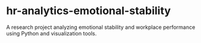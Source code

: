 # hr-analytics-emotional-stability
A research project analyzing emotional stability and workplace performance using Python and visualization tools.
